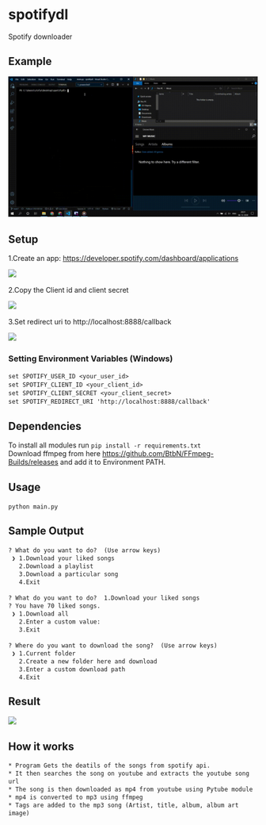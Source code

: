 # spotifydl

Spotify downloader

## Example

![](imgs/example.gif)

## Setup

1.Create an app: https://developer.spotify.com/dashboard/applications

![](imgs/setup.png)

2.Copy the Client id and client secret

![](imgs/copy.png)

3.Set redirect uri to http://localhost:8888/callback

![](imgs/redirecturi.png)

### Setting Environment Variables (Windows)

`set SPOTIFY_USER_ID <your_user_id>`  
`set SPOTIFY_CLIENT_ID <your_client_id>`  
`set SPOTIFY_CLIENT_SECRET <your_client_secret>`  
`set SPOTIFY_REDIRECT_URI 'http://localhost:8888/callback'`

## Dependencies

To install all modules run `pip install -r requirements.txt`  
Download ffmpeg from here https://github.com/BtbN/FFmpeg-Builds/releases and add it to Environment PATH.

## Usage

`python main.py`

## Sample Output

```
? What do you want to do?  (Use arrow keys)
 ❯ 1.Download your liked songs
   2.Download a playlist
   3.Download a particular song
   4.Exit

? What do you want to do?  1.Download your liked songs
? You have 70 liked songs.
 ❯ 1.Download all
   2.Enter a custom value:
   3.Exit

? Where do you want to download the song?  (Use arrow keys)
 ❯ 1.Current folder
   2.Create a new folder here and download
   3.Enter a custom download path
   4.Exit
```

## Result

![](imgs/songs.png)

## How it works

```
* Program Gets the deatils of the songs from spotify api.
* It then searches the song on youtube and extracts the youtube song url
* The song is then downloaded as mp4 from youtube using Pytube module
* mp4 is converted to mp3 using ffmpeg
* Tags are added to the mp3 song (Artist, title, album, album art image)
```
